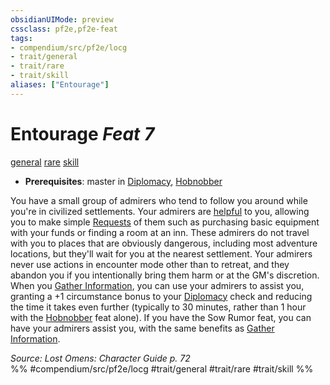 ```yaml
---
obsidianUIMode: preview
cssclass: pf2e,pf2e-feat
tags:
- compendium/src/pf2e/locg
- trait/general
- trait/rare
- trait/skill
aliases: ["Entourage"]
---
```

# Entourage  *Feat 7*  
[general](rules/traits/general.md "General Feat Trait")  [rare](rules/traits/rare.md "Rare Rarity Trait")  [skill](rules/traits/skill.md "Skill Feat Trait")  

- **Prerequisites**: master in [Diplomacy](compendium/skills.md#Diplomacy), [Hobnobber](compendium/feats/hobnobber.md)

You have a small group of admirers who tend to follow you around while you're in civilized settlements. Your admirers are [helpful](rules/conditions.md#Helpful) to you, allowing you to make simple [Requests](rules/actions/request.md) of them such as purchasing basic equipment with your funds or finding a room at an inn. These admirers do not travel with you to places that are obviously dangerous, including most adventure locations, but they'll wait for you at the nearest settlement. Your admirers never use actions in encounter mode other than to retreat, and they abandon you if you intentionally bring them harm or at the GM's discretion. When you [Gather Information](rules/actions/gather-information.md), you can use your admirers to assist you, granting a +1 circumstance bonus to your [Diplomacy](compendium/skills.md#Diplomacy) check and reducing the time it takes even further (typically to 30 minutes, rather than 1 hour with the [Hobnobber](compendium/feats/hobnobber.md) feat alone). If you have the Sow Rumor feat, you can have your admirers assist you, with the same benefits as [Gather Information](rules/actions/gather-information.md).

*Source: Lost Omens: Character Guide p. 72*  
%% #compendium/src/pf2e/locg #trait/general #trait/rare #trait/skill %%